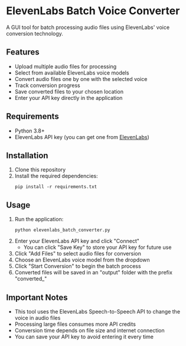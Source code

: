 # ElevenLabs Batch Voice Converter

A GUI tool for batch processing audio files using ElevenLabs' voice conversion technology.

## Features

- Upload multiple audio files for processing
- Select from available ElevenLabs voice models
- Convert audio files one by one with the selected voice
- Track conversion progress
- Save converted files to your chosen location
- Enter your API key directly in the application

## Requirements

- Python 3.8+
- ElevenLabs API key (you can get one from [ElevenLabs](https://elevenlabs.io/))

## Installation

1. Clone this repository
2. Install the required dependencies:
   ```
   pip install -r requirements.txt
   ```

## Usage

1. Run the application:
   ```
   python elevenlabs_batch_converter.py
   ```
2. Enter your ElevenLabs API key and click "Connect"
   - You can click "Save Key" to store your API key for future use
3. Click "Add Files" to select audio files for conversion
4. Choose an ElevenLabs voice model from the dropdown
5. Click "Start Conversion" to begin the batch process
6. Converted files will be saved in an "output" folder with the prefix "converted\_"

## Important Notes

- This tool uses the ElevenLabs Speech-to-Speech API to change the voice in audio files
- Processing large files consumes more API credits
- Conversion time depends on file size and internet connection
- You can save your API key to avoid entering it every time
